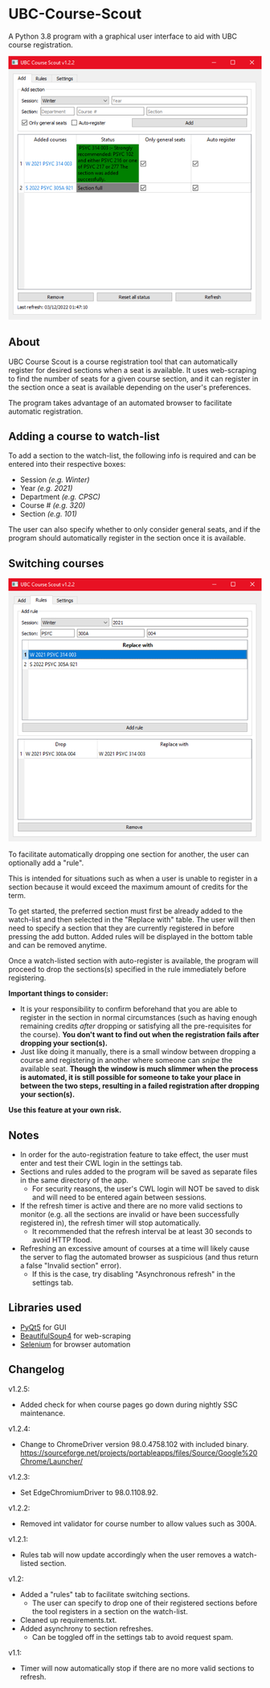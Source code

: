 # UBC-Course-Scout
A Python 3.8 program with a graphical user interface to aid with UBC course registration.

![Add tab](Watchlist.PNG)
## About
UBC Course Scout is a course registration tool that can automatically register for desired sections when a seat is available.
It uses web-scraping to find the number of seats for a given course section, and it can register in the section
once a seat is available depending on the user's preferences.

The program takes advantage of an automated browser to facilitate automatic registration.
## Adding a course to watch-list
To add a section to the watch-list, the following info is required and can be entered into their respective boxes:
- Session _(e.g. Winter)_
- Year _(e.g. 2021)_
- Department _(e.g. CPSC)_
- Course # _(e.g. 320)_
- Section _(e.g. 101)_

The user can also specify whether to only consider general seats, and
if the program should automatically register in the section once it is available.
## Switching courses

![Rules tab](Rules.PNG)

To facilitate automatically dropping one section for another, the user can optionally add a "rule".

This is intended for situations such as when a user is unable to register in a section because it would exceed the
maximum amount of credits for the term.
  
To get started, the preferred section must first be already added to the watch-list and then selected in the "Replace with" table.
The user will then need to specify a section that they are currently registered in before pressing the add button. Added rules will be displayed
in the bottom table and can be removed anytime.

Once a watch-listed section with auto-register is available, the program will
proceed to drop the sections(s) specified in the rule immediately before registering.

**Important things to consider:**

- It is your responsibility to confirm beforehand that you are able to register in the section in normal circumstances (such as having enough
  remaining credits _after_ dropping or satisfying all the pre-requisites for the course). **You don't want to find out when the registration fails
  after dropping your section(s).**
- Just like doing it manually, there is a small window between dropping a course and registering in another where someone can _snipe_ the available seat.
  **Though the window is much slimmer when the process is automated, it is still possible for someone to take your place in between the two steps, resulting in a failed registration after
  dropping your section(s).**

**Use this feature at your own risk.**

## Notes
- In order for the auto-registration feature to take effect, the user must enter and test their CWL login in the settings
  tab.
- Sections and rules added to the program will be saved as separate files in the same directory of the app.
    - For security reasons, the user's CWL login will NOT be saved to disk and will need to be entered again between
  sessions.
- If the refresh timer is active and there are no more valid sections to monitor (e.g. all the sections are invalid or have been successfully registered in), the refresh timer will stop automatically.
    - It recommended that the refresh interval be at least 30 seconds to avoid HTTP flood.
- Refreshing an excessive amount of courses at a time will likely cause the server to flag
  the automated browser as suspicious (and thus return a false "Invalid section" error).
    - If this is the case, try disabling "Asynchronous refresh" in the settings tab.
## Libraries used
- [PyQt5](https://pypi.org/project/PyQt5/) for GUI
- [BeautifulSoup4](https://pypi.org/project/beautifulsoup4/) for web-scraping
- [Selenium](https://pypi.org/project/selenium/) for browser automation
## Changelog

v1.2.5:
- Added check for when course pages go down during nightly SSC maintenance.

v1.2.4:
- Change to ChromeDriver version 98.0.4758.102 with included binary.
  https://sourceforge.net/projects/portableapps/files/Source/Google%20Chrome/Launcher/

v1.2.3:
- Set EdgeChromiumDriver to 98.0.1108.92.

v1.2.2:
- Removed int validator for course number to allow values such as 300A.

v1.2.1:
- Rules tab will now update accordingly when the user removes a watch-listed section.

v1.2:
- Added a "rules" tab to facilitate switching sections.
    - The user can specify to drop one of their registered sections before the tool registers in a section on the watch-list.
- Cleaned up requirements.txt.
- Added asynchrony to section refreshes.
    - Can be toggled off in the settings tab to avoid request spam.

v1.1:
- Timer will now automatically stop if there are no more valid sections to refresh.
  


